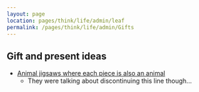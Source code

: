 ```yaml
---
layout: page
location: pages/think/life/admin/leaf
permalink: /pages/think/life/admin/Gifts
---
```


## Gift and present ideas

- [Animal jigsaws where each piece is also an animal](https://www.sellab.co/products/wooden-jigsaw-puzzles-pressltm-2)
    - They were talking about discontinuing this line though...

